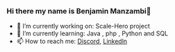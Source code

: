 ### Hi there my name is Benjamin Manzambi👋

- 🔭 I’m currently working on: Scale-Hero project
- 🌱 I’m currently learning: Java , php , Python and SQL
- 📫 How to reach me: [Discord](https://discordapp.com/users/ParaNote#4265), [Linkedln](https://www.linkedin.com/in/benjamin-manzambi-a76964205)
